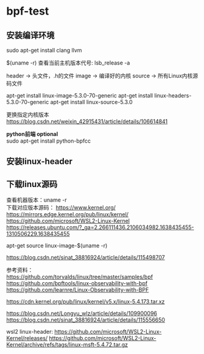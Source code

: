 # bpf-test
<!-- 
编译环境: dockerfile   
编译命令：clang -O2 -target bpf -c bpf_program.c -o bpf_program.o

bpf_trace_printk日志查看:/sys/kernel/debug/tracing/trace_pipe   -->
## 安装编译环境  
sudo apt-get install clang llvm 


$(uname -r) 
查看当前主机版本代号:
lsb_release -a

header -> 头文件，.h的文件
image -> 编译好的内核
source -> 所有Linux内核源码文件

apt-get install linux-image-5.3.0-70-generic
apt-get install linux-headers-5.3.0-70-generic
apt-get install linux-source-5.3.0

更换指定内核版本
https://blog.csdn.net/weixin_42915431/article/details/106614841  

**python前端 optional**  
sudo apt-get install python-bpfcc  

## 安装linux-header ##  

## 下载linux源码  
查看机器版本：uname -r  
下载对应版本源码：
https://www.kernel.org/  
https://mirrors.edge.kernel.org/pub/linux/kernel/
https://github.com/microsoft/WSL2-Linux-Kernel  
https://releases.ubuntu.com/?_ga=2.266111436.2106034982.1638435455-1310506229.1638435455  

apt-get source linux-image-$(uname -r)  

https://blog.csdn.net/sinat_38816924/article/details/115498707  




参考资料：  
https://github.com/torvalds/linux/tree/master/samples/bpf  
https://github.com/bpftools/linux-observability-with-bpf  
https://github.com/learnre/Linux-Observability-with-BPF  

https://cdn.kernel.org/pub/linux/kernel/v5.x/linux-5.4.173.tar.xz  

https://blog.csdn.net/Longyu_wlz/article/details/109900096  
https://blog.csdn.net/sinat_38816924/article/details/115556650  

wsl2 linux-header:
https://github.com/microsoft/WSL2-Linux-Kernel/releases/
https://github.com/microsoft/WSL2-Linux-Kernel/archive/refs/tags/linux-msft-5.4.72.tar.gz


